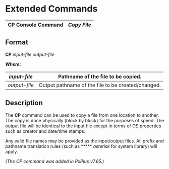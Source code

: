 # Extended Commands

**CP Console Command** |  **_Copy File_**  
---|---  
  
## Format

**CP** _input-file output-file_

**_Where:_**

_input-file_ |  Pathname of the file to be copied.  
---|---  
_output-file_ |  Output pathname of the file to be created/changed.  
  
## Description

The **CP** command can be used to copy a file from one location to another. The copy is done physically (block by block) for the purposes of speed. The output file will be identical to the input file except in terms of OS properties such as creator and date/time stamps.

Any valid file names may be provided as the input/output files. All prefix and pathname translation rules (such as *****  _asterisk_ for system library) will apply.

_(The CP command was added in PxPlus v7.65.)_
